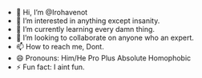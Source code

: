 - 👋 Hi, I’m @Irohavenot
- 👀 I’m interested in anything except insanity.
- 🌱 I’m currently learning every damn thing.
- 💞️ I’m looking to collaborate on anyone who an expert.
- 📫 How to reach me, Dont.
- 😄 Pronouns: Him/He Pro Plus Absolute Homophobic
- ⚡ Fun fact: I aint fun. 

<!---
Irohavenot/Irohavenot is a ✨ special ✨ repository because its `README.md` (this file) appears on your GitHub profile.
You can click the Preview link to take a look at your changes.
--->
